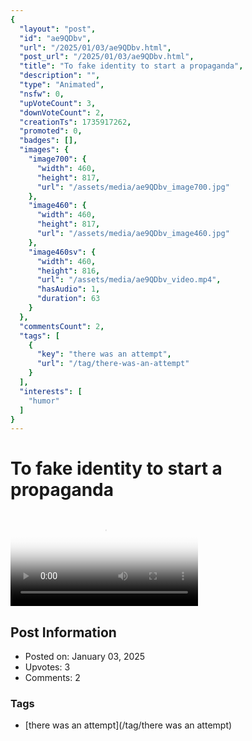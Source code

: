 ```yaml
---
{
  "layout": "post",
  "id": "ae9QDbv",
  "url": "/2025/01/03/ae9QDbv.html",
  "post_url": "/2025/01/03/ae9QDbv.html",
  "title": "To fake identity to start a propaganda",
  "description": "",
  "type": "Animated",
  "nsfw": 0,
  "upVoteCount": 3,
  "downVoteCount": 2,
  "creationTs": 1735917262,
  "promoted": 0,
  "badges": [],
  "images": {
    "image700": {
      "width": 460,
      "height": 817,
      "url": "/assets/media/ae9QDbv_image700.jpg"
    },
    "image460": {
      "width": 460,
      "height": 817,
      "url": "/assets/media/ae9QDbv_image460.jpg"
    },
    "image460sv": {
      "width": 460,
      "height": 816,
      "url": "/assets/media/ae9QDbv_video.mp4",
      "hasAudio": 1,
      "duration": 63
    }
  },
  "commentsCount": 2,
  "tags": [
    {
      "key": "there was an attempt",
      "url": "/tag/there-was-an-attempt"
    }
  ],
  "interests": [
    "humor"
  ]
}
---
```


# To fake identity to start a propaganda

<video controls playsinline loop poster="/assets/media/ae9QDbv_image460.jpg">
  <source src="/assets/media/ae9QDbv_video.mp4" type="video/mp4">
  Your browser does not support the video tag.
</video>

## Post Information

- Posted on: January 03, 2025
- Upvotes: 3
- Comments: 2

### Tags

- [there was an attempt](/tag/there was an attempt)
